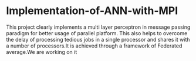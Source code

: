 # Implementation-of-ANN-with-MPI

This project clearly implements a multi layer perceptron in message passing paradigm for better usage of parallel platform. This also helps to overcome the delay of processing tedious jobs in a single processor and shares it with a number of processors.It is achieved through a framework of Federated average.We are working on it

